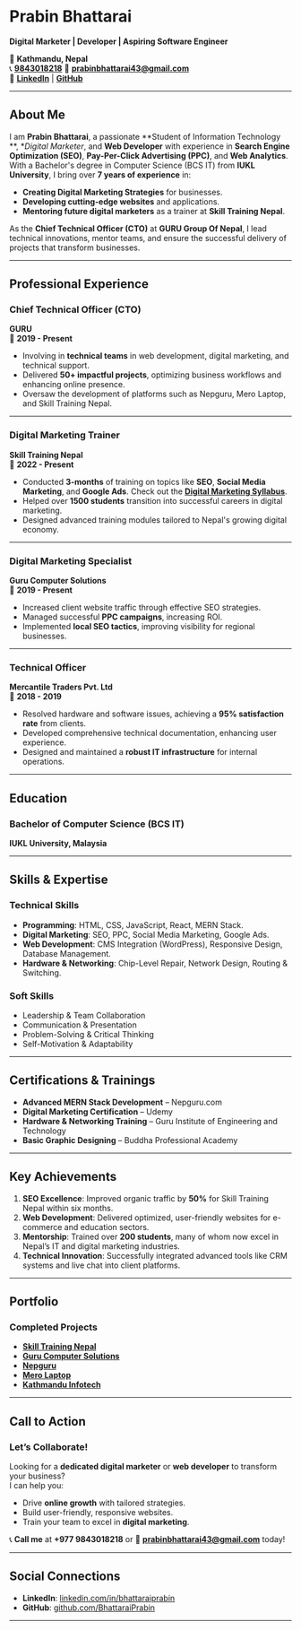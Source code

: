 # **Prabin Bhattarai**  
**Digital Marketer | Developer | Aspiring Software Engineer**  

📍 **Kathmandu, Nepal**  
📞 **[9843018218](https://wa.me/9779843018218)**
📧 **[prabinbhattarai43@gmail.com](mailto:prabinbhattarai43@gmail.com)**  
🔗 **[LinkedIn](https://www.linkedin.com/in/bhattaraiprabin/)** | **[GitHub](https://github.com/BhattaraiPrabin/)**  

---

## **About Me**  
I am **Prabin Bhattarai**, a passionate **Student of Information Technology **, **Digital Marketer*, and **Web Developer** with experience in **Search Engine Optimization (SEO)**, **Pay-Per-Click Advertising (PPC)**, and **Web Analytics**. With a Bachelor's degree in Computer Science (BCS IT) from **IUKL University**, I bring over **7 years of experience** in:  
- **Creating Digital Marketing Strategies** for businesses.  
- **Developing cutting-edge websites** and applications.  
- **Mentoring future digital marketers** as a trainer at **Skill Training Nepal**.  

As the **Chief Technical Officer (CTO)** at **GURU Group Of Nepal**, I lead technical innovations, mentor teams, and ensure the successful delivery of projects that transform businesses.

---

## **Professional Experience**  

### **Chief Technical Officer (CTO)**  
**GURU**  
📆 **2019 - Present**  
- Involving in **technical teams** in web development, digital marketing, and technical support.  
- Delivered **50+ impactful projects**, optimizing business workflows and enhancing online presence.  
- Oversaw the development of platforms such as Nepguru, Mero Laptop, and Skill Training Nepal.  

---

### **Digital Marketing Trainer**  
**Skill Training Nepal**  
📆 **2022 - Present**  
- Conducted **3-months** of training on topics like **SEO**, **Social Media Marketing**, and **Google Ads**. Check out the **[Digital Marketing Syllabus](https://skilltrainingnepal.com/course/digital-marketing-training-in-nepal)**.
- Helped over **1500 students** transition into successful careers in digital marketing.  
- Designed advanced training modules tailored to Nepal's growing digital economy.  

---

### **Digital Marketing Specialist**  
**Guru Computer Solutions**  
📆 **2019 - Present**  
- Increased client website traffic  through effective SEO strategies.  
- Managed successful **PPC campaigns**, increasing ROI.  
- Implemented **local SEO tactics**, improving visibility for regional businesses.  

---

### **Technical Officer**  
**Mercantile Traders Pvt. Ltd**  
📆 **2018 - 2019**  
- Resolved hardware and software issues, achieving a **95% satisfaction rate** from clients.  
- Developed comprehensive technical documentation, enhancing user experience.  
- Designed and maintained a **robust IT infrastructure** for internal operations.  

---

## **Education**  

### **Bachelor of Computer Science (BCS IT)**  
**IUKL University, Malaysia**  

---

## **Skills & Expertise**  

### **Technical Skills**  
- **Programming**: HTML, CSS, JavaScript, React, MERN Stack.  
- **Digital Marketing**: SEO, PPC, Social Media Marketing, Google Ads.  
- **Web Development**: CMS Integration (WordPress), Responsive Design, Database Management.  
- **Hardware & Networking**: Chip-Level Repair, Network Design, Routing & Switching.  

### **Soft Skills**  
- Leadership & Team Collaboration  
- Communication & Presentation  
- Problem-Solving & Critical Thinking  
- Self-Motivation & Adaptability  

---

## **Certifications & Trainings**  
- **Advanced MERN Stack Development** – Nepguru.com  
- **Digital Marketing Certification** – Udemy  
- **Hardware & Networking Training** – Guru Institute of Engineering and Technology  
- **Basic Graphic Designing** – Buddha Professional Academy  

---

## **Key Achievements**  
1. **SEO Excellence**: Improved organic traffic by **50%** for Skill Training Nepal within six months.  
2. **Web Development**: Delivered optimized, user-friendly websites for e-commerce and education sectors.  
3. **Mentorship**: Trained over **200 students**, many of whom now excel in Nepal’s IT and digital marketing industries.  
4. **Technical Innovation**: Successfully integrated advanced tools like CRM systems and live chat into client platforms.  

---

## **Portfolio**  

### **Completed Projects**  
- **[Skill Training Nepal](https://skilltrainingnepal.com/)**  
- **[Guru Computer Solutions](https://gurucomputer.com.np/)**  
- **[Nepguru](https://nepguru.com/)**  
- **[Mero Laptop](https://merolaptop.com/)**  
- **[Kathmandu Infotech](https://www.kathmanduinfotech.com/)**  

---

## **Call to Action**  

### **Let’s Collaborate!**  
Looking for a **dedicated digital marketer** or **web developer** to transform your business?  
I can help you:  
- Drive **online growth** with tailored strategies.  
- Build user-friendly, responsive websites.  
- Train your team to excel in **digital marketing**.  

📞 **Call me** at **+977 9843018218** or 📧 **[prabinbhattarai43@gmail.com](mailto:prabinbhattarai43@gmail.com)** today!  

---

## **Social Connections**  
- **LinkedIn**: [linkedin.com/in/bhattaraiprabin](https://www.linkedin.com/in/bhattaraiprabin/)  
- **GitHub**: [github.com/BhattaraiPrabin](https://github.com/BhattaraiPrabin/)  

------
